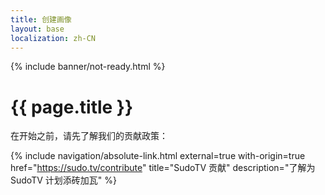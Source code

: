 ```yaml
---
title: 创建画像
layout: base
localization: zh-CN
---
```


{% include banner/not-ready.html %}

# {{ page.title }}

在开始之前，请先了解我们的贡献政策：

{% include navigation/absolute-link.html
    external=true
    with-origin=true
    href="https://sudo.tv/contribute"
    title="SudoTV 贡献"
    description="了解为 SudoTV 计划添砖加瓦"
%}
